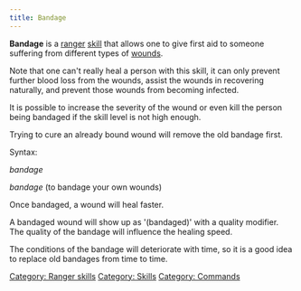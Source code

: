 ```yaml
---
title: Bandage
---
```


**Bandage** is a [ranger](general "wikilink") [skill](skill "wikilink")
that allows one to give first aid to someone suffering from different
types of [wounds](wound "wikilink").

Note that one can't really heal a person with this skill, it can only
prevent further blood loss from the wounds, assist the wounds in
recovering naturally, and prevent those wounds from becoming infected.

It is possible to increase the severity of the wound or even kill the
person being bandaged if the skill level is not high enough.

Trying to cure an already bound wound will remove the old bandage first.

Syntax:


*bandage <victim>*

*bandage* (to bandage your own wounds)

Once bandaged, a wound will heal faster.

A bandaged wound will show up as '(bandaged)' with a quality modifier.
The quality of the bandage will influence the healing speed.

The conditions of the bandage will deteriorate with time, so it is a
good idea to replace old bandages from time to time.

[Category: Ranger skills](Category:_Ranger_skills "wikilink") [Category:
Skills](Category:_Skills "wikilink") [Category:
Commands](Category:_Commands "wikilink")